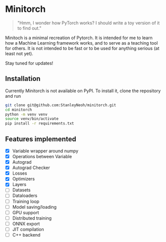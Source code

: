 # Minitorch

> "Hmm, I wonder how PyTorch works? I should write a toy version of it to find out."

Minitoch is a minimal recreation of Pytorch. It is intended for me to learn how a Machine Learning
framework works, and to serve as a teaching tool for others. It is not intended to be fast
or to be used for anything serious (at least not yet).

Stay tuned for updates!

## Installation

Currently Minitorch is not available on PyPI. To install it, clone the repository and run

```bash
git clone git@github.com:StanleyNeoh/minitorch.git
cd minitorch
python -m venv venv
source venv/bin/activate
pip install -r requirements.txt
```

## Features implemented
- [x] Variable wrapper around numpy
- [x] Operations between Variable
- [x] Autograd
- [x] Autograd Checker
- [x] Losses
- [x] Optimizers
- [x] Layers
- [ ] Datasets
- [ ] Dataloaders
- [ ] Training loop
- [ ] Model saving/loading
- [ ] GPU support
- [ ] Distributed training
- [ ] ONNX export
- [ ] JIT compilation
- [ ] C++ backend
